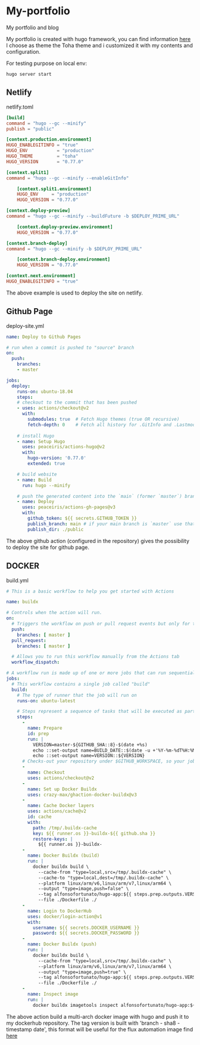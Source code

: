 # My-portfolio
My portfolio and blog

My portfolio is created with hugo framework, you can find information [here](https://gohugo.io/)  
I choose as theme the Toha theme and i customized it with my contents and configuration.

For testing purpose on local env:

`hugo server start`

## Netlify 

netlify.toml
```toml
[build]
command = "hugo --gc --minify"
publish = "public"

[context.production.environment]
HUGO_ENABLEGITINFO = "true"
HUGO_ENV           = "production"
HUGO_THEME         = "toha"
HUGO_VERSION       = "0.77.0"

[context.split1]
command = "hugo --gc --minify --enableGitInfo"

    [context.split1.environment]
    HUGO_ENV     = "production"
    HUGO_VERSION = "0.77.0"

[context.deploy-preview]
command = "hugo --gc --minify --buildFuture -b $DEPLOY_PRIME_URL"

    [context.deploy-preview.environment]
    HUGO_VERSION = "0.77.0"

[context.branch-deploy]
command = "hugo --gc --minify -b $DEPLOY_PRIME_URL"

    [context.branch-deploy.environment]
    HUGO_VERSION = "0.77.0"

[context.next.environment]
HUGO_ENABLEGITINFO = "true"
```
The above example is used to deploy the site on netlify.  

## Github Page

deploy-site.yml
```yaml
name: Deploy to Github Pages

# run when a commit is pushed to "source" branch
on:
  push:
    branches:
    - master

jobs:
  deploy:
    runs-on: ubuntu-18.04
    steps:
    # checkout to the commit that has been pushed
    - uses: actions/checkout@v2
      with:
        submodules: true  # Fetch Hugo themes (true OR recursive)
        fetch-depth: 0    # Fetch all history for .GitInfo and .Lastmod
    
    # install Hugo
    - name: Setup Hugo
      uses: peaceiris/actions-hugo@v2
      with:
        hugo-version: '0.77.0'
        extended: true

    # build website
    - name: Build
      run: hugo --minify

    # push the generated content into the `main` (former `master`) branch.
    - name: Deploy
      uses: peaceiris/actions-gh-pages@v3
      with:
        github_token: ${{ secrets.GITHUB_TOKEN }}
        publish_branch: main # if your main branch is `master` use that here.
        publish_dir: ./public
```
The above github action (configured in the repository) gives the possibility to deploy the site for github page.

## DOCKER

build.yml
```yaml
# This is a basic workflow to help you get started with Actions

name: buildx

# Controls when the action will run. 
on:
  # Triggers the workflow on push or pull request events but only for the master branch
  push:
    branches: [ master ]
  pull_request:
    branches: [ master ]

  # Allows you to run this workflow manually from the Actions tab
  workflow_dispatch:

# A workflow run is made up of one or more jobs that can run sequentially or in parallel
jobs:
  # This workflow contains a single job called "build"
  build:
    # The type of runner that the job will run on
    runs-on: ubuntu-latest

    # Steps represent a sequence of tasks that will be executed as part of the job
    steps:
      - 
        name: Prepare
        id: prep
        run: |
          VERSION=master-${GITHUB_SHA::8}-$(date +%s)
          echo ::set-output name=BUILD_DATE::$(date -u +'%Y-%m-%dT%H:%M:%SZ')
          echo ::set-output name=VERSION::${VERSION}          
      # Checks-out your repository under $GITHUB_WORKSPACE, so your job can access it
      -
        name: Checkout
        uses: actions/checkout@v2
      -
        name: Set up Docker Buildx
        uses: crazy-max/ghaction-docker-buildx@v3
      -
        name: Cache Docker layers
        uses: actions/cache@v2
        id: cache
        with:
          path: /tmp/.buildx-cache
          key: ${{ runner.os }}-buildx-${{ github.sha }}
          restore-keys: |
            ${{ runner.os }}-buildx-
      -
        name: Docker Buildx (build)
        run: |
          docker buildx build \
            --cache-from "type=local,src=/tmp/.buildx-cache" \
            --cache-to "type=local,dest=/tmp/.buildx-cache" \
            --platform linux/arm/v6,linux/arm/v7,linux/arm64 \
            --output "type=image,push=false" \
            --tag alfonsofortunato/hugo-app:${{ steps.prep.outputs.VERSION }} \
            --file ./Dockerfile ./
      -
        name: Login to DockerHub
        uses: docker/login-action@v1
        with:
          username: ${{ secrets.DOCKER_USERNAME }}
          password: ${{ secrets.DOCKER_PASSWORD }}
      -
        name: Docker Buildx (push)
        run: |
          docker buildx build \
            --cache-from "type=local,src=/tmp/.buildx-cache" \
            --platform linux/arm/v6,linux/arm/v7,linux/arm64 \
            --output "type=image,push=true" \
            --tag alfonsofortunato/hugo-app:${{ steps.prep.outputs.VERSION }} \
            --file ./Dockerfile ./
      -
        name: Inspect image
        run: |
          docker buildx imagetools inspect alfonsofortunato/hugo-app:${{ steps.prep.outputs.VERSION }}
```
The above action build a multi-arch docker image with hugo and push it to my dockerhub repository.
The tag version is built with 'branch - sha8 - timestamp date', this format will be useful for the flux automation image find [here](https://gohugo.io/)   
